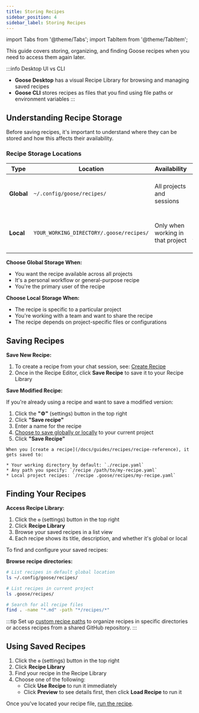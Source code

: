 ```yaml
---
title: Storing Recipes
sidebar_position: 4
sidebar_label: Storing Recipes
---
```


import Tabs from '@theme/Tabs';
import TabItem from '@theme/TabItem';

This guide covers storing, organizing, and finding Goose recipes when you need to access them again later. 

:::info Desktop UI vs CLI
- **Goose Desktop** has a visual Recipe Library for browsing and managing saved recipes
- **Goose CLI** stores recipes as files that you find using file paths or environment variables
:::

## Understanding Recipe Storage

Before saving recipes, it's important to understand where they can be stored and how this affects their availability.

### Recipe Storage Locations

| Type | Location | Availability | Best For |
|------|----------|-------------|----------|
| **Global** | `~/.config/goose/recipes/` | All projects and sessions | Personal workflows, general-purpose recipes |
| **Local** | `YOUR_WORKING_DIRECTORY/.goose/recipes/` | Only when working in that project | Project-specific workflows, team recipes |

**Choose Global Storage When:**
- You want the recipe available across all projects
- It's a personal workflow or general-purpose recipe
- You're the primary user of the recipe

**Choose Local Storage When:**
- The recipe is specific to a particular project
- You're working with a team and want to share the recipe
- The recipe depends on project-specific files or configurations


## Saving Recipes

<Tabs groupId="interface">
  <TabItem value="desktop" label="Goose Desktop" default>

**Save New Recipe:**
1. To create a recipe from your chat session, see: [Create Recipe](/docs/guides/recipes/session-recipes#create-recipe)
2. Once in the Recipe Editor, click **Save Recipe** to save it to your Recipe Library

**Save Modified Recipe:**

If you're already using a recipe and want to save a modified version:
1. Click the **"⚙️"** (settings) button in the top right
2. Click **"Save recipe"**
3. Enter a name for the recipe
4. [Choose to save globally or locally](#recipe-storage-locations) to your current project
5. Click **"Save Recipe"**

  </TabItem>
  <TabItem value="cli" label="Goose CLI">

    When you [create a recipe](/docs/guides/recipes/recipe-reference), it gets saved to:

    * Your working directory by default: `./recipe.yaml`
    * Any path you specify: `/recipe /path/to/my-recipe.yaml`  
    * Local project recipes: `/recipe .goose/recipes/my-recipe.yaml`

  </TabItem>
</Tabs>


## Finding Your Recipes

<Tabs groupId="interface">
  <TabItem value="desktop" label="Goose Desktop" default>

**Access Recipe Library:**
1. Click the `⚙️` (settings) button in the top right
2. Click **Recipe Library**
3. Browse your saved recipes in a list view
4. Each recipe shows its title, description, and whether it's global or local

  </TabItem>
  <TabItem value="cli" label="Goose CLI">

To find and configure your saved recipes:

**Browse recipe directories:**
```bash
# List recipes in default global location
ls ~/.config/goose/recipes/

# List recipes in current project
ls .goose/recipes/

# Search for all recipe files
find . -name "*.md" -path "*/recipes/*"
```

:::tip
Set up [custom recipe paths](/docs/guides/recipes/session-recipes#configure-recipe-location) to organize recipes in specific directories or access recipes from a shared GitHub repository.
:::

  </TabItem>
</Tabs>




## Using Saved Recipes

<Tabs groupId="interface">
  <TabItem value="desktop" label="Goose Desktop" default>

1. Click the `⚙️` (settings) button in the top right
2. Click **Recipe Library**
3. Find your recipe in the Recipe Library
4. Choose one of the following:
   - Click **Use Recipe** to run it immediately
   - Click **Preview** to see details first, then click **Load Recipe** to run it

  </TabItem>
  <TabItem value="cli" label="Goose CLI">

Once you've located your recipe file, [run the recipe](/docs/guides/recipes/session-recipes#run-a-recipe).

  </TabItem>
</Tabs>
